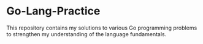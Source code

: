 # Go-Lang-Practice
This repository contains my solutions to various Go programming problems to strengthen my understanding of the language fundamentals.
